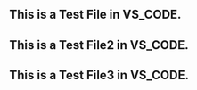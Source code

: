 ## This is a Test File in VS_CODE.
## This is a Test File2 in VS_CODE.
## This is a Test File3 in VS_CODE.
